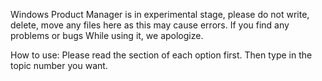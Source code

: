 Windows Product Manager is in experimental stage,
please do not write, delete, move any files here as this
may cause errors. If you find any problems or bugs While
using it, we apologize.

How to use:
Please read the section of each option first. Then type in
the topic number you want.
